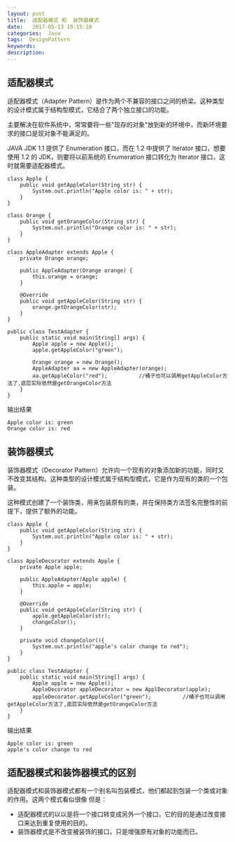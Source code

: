 ```yaml
---
layout: post
title:  适配器模式 和  装饰器模式
date:   2017-05-13 19:15:10
categories:  Java
tags:  DesignPattern
keywords: 
description:         
---
```

## 适配器模式
适配器模式（Adapter Pattern）是作为两个不兼容的接口之间的桥梁。这种类型的设计模式属于结构型模式，它结合了两个独立接口的功能。

主要解决在软件系统中，常常要将一些"现存的对象"放到新的环境中，而新环境要求的接口是现对象不能满足的。

JAVA JDK 1.1 提供了 Enumeration 接口，而在 1.2 中提供了 Iterator 接口，想要使用 1.2 的 JDK，则要将以前系统的 Enumeration 接口转化为 Iterator 接口，这时就需要适配器模式。
```
class Apple {
    public void getAppleColor(String str) {
        System.out.println("Apple color is: " + str);
    }
}

class Orange {
    public void getOrangeColor(String str) {
        System.out.println("Orange color is: " + str);
    }
}
```
```
class AppleAdapter extends Apple {
    private Orange orange;

    public AppleAdapter(Orange orange) {
        this.orange = orange;
    }

    @Override
    public void getAppleColor(String str) {
        orange.getOrangeColor(str);
    }
}
```
```
public class TestAdapter {
    public static void main(String[] args) {
        Apple apple = new Apple();
        apple.getAppleColor("green");

        Orange orange = new Orange();
        AppleAdapter aa = new AppleAdapter(orange);
        aa.getAppleColor("red");          //橘子也可以调用getAppleColor方法了,底层实际依然是getOrangeColor方法
    }
}
```
输出结果
```
Apple color is: green
Orange color is: red
```

## 装饰器模式
装饰器模式（Decorator Pattern）允许向一个现有的对象添加新的功能，同时又不改变其结构。这种类型的设计模式属于结构型模式，它是作为现有的类的一个包装。

这种模式创建了一个装饰类，用来包装原有的类，并在保持类方法签名完整性的前提下，提供了额外的功能。
```
class Apple {
    public void getAppleColor(String str) {
        System.out.println("Apple color is: " + str);
    }
}
```
```
class AppleDecorator extends Apple {
    private Apple apple;

    public AppleAdapter(Apple apple) {
        this.apple = apple;
    }

    @Override
    public void getAppleColor(String str) {
        apple.getAppleColor(str);
        changeColor();
    }
    
    private void changeColor(){
        System.out.println("apple's color change to red");
    }
}
```
```
public class TestAdapter {
    public static void main(String[] args) {
        Apple apple = new Apple();
        AppleDecorator appleDecorator = new ApplDecorator(apple);
        appleDecorator.getAppleColor("green");          //橘子也可以调用getAppleColor方法了,底层实际依然是getOrangeColor方法
    }
}
```
输出结果
```
Apple color is: green
apple's color change to red
```

## 适配器模式和装饰器模式的区别
适配器模式和装饰器模式都有一个别名叫包装模式，他们都起到包装一个类或对象的作用。这两个模式看似很像
但是：
* 适配器模式的以以是将一个接口转变成另外一个接口，它的目的是通过改变接口来达到重复使用的目的。
* 装饰器模式是不改变被装饰的接口，只是增强原有对象的功能而已。
